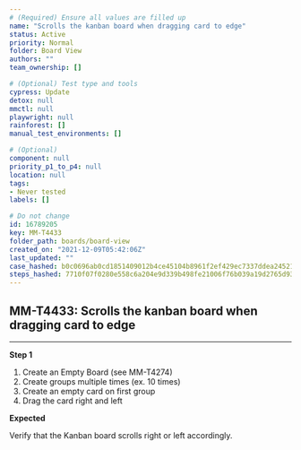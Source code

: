 ```yaml
---
# (Required) Ensure all values are filled up
name: "Scrolls the kanban board when dragging card to edge"
status: Active
priority: Normal
folder: Board View
authors: ""
team_ownership: []

# (Optional) Test type and tools
cypress: Update
detox: null
mmctl: null
playwright: null
rainforest: []
manual_test_environments: []

# (Optional)
component: null
priority_p1_to_p4: null
location: null
tags: 
- Never tested
labels: []

# Do not change
id: 16789205
key: MM-T4433
folder_path: boards/board-view
created_on: "2021-12-09T05:42:06Z"
last_updated: ""
case_hashed: b0c0696ab0cd1851409012b4ce45104b8961f2ef429ec7337ddea2452126eb3b9f4145032bfc7f33ed651c10d25191bf
steps_hashed: 7710f07f0280e558c6a204e9d339b498fe21006f76b039a19d2765d930f5b4ef4fb2d5c534b07e7631ee77e38185f6ec
---
```


## MM-T4433: Scrolls the kanban board when dragging card to edge

---

**Step 1**

1. Create an Empty Board (see MM-T4274)
2. Create groups multiple times (ex. 10 times)
3. Create an empty card on first group
4. Drag the card right and left

**Expected**

Verify that the Kanban board scrolls right or left accordingly.
